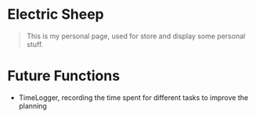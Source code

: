 # Electric Sheep
> This is my personal page, used for store and display some personal stuff.

# Future Functions
* TimeLogger, recording the time spent for different tasks to improve the planning